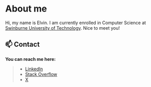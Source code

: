 # About me 
Hi, my name is Elvin. 
I am currently enrolled in Computer Science at [Swinburne University of Technology](https://www.swinburne.edu.au/). 
Nice to meet you!

## 📫 Contact
**You can reach me here:**
> - [LinkedIn](https://www.linkedin.com/in/elvin-ng-eng-kit/)
> - [Stack Overflow](https://stackoverflow.com/users/22286291/elvin-is-coding)
> - [X](https://twitter.com/elvinny404)

